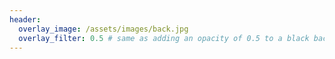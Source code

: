 ```yaml
---
header:
  overlay_image: /assets/images/back.jpg
  overlay_filter: 0.5 # same as adding an opacity of 0.5 to a black background
---
```


